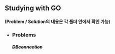 ## Studying with GO
#### (Problem / Solution의 내용은 각 폴더 안에서 확인 가능)

* ### Problems

    ##### ~~DBconnection~~


